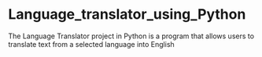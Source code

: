 # Language_translator_using_Python
The Language Translator project in Python is a program that allows users to translate text from a selected language into English
